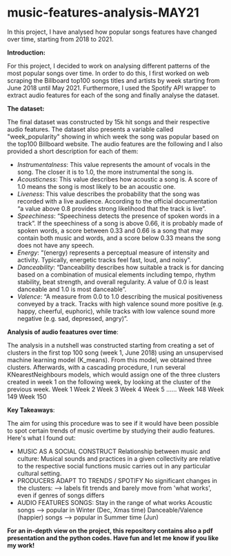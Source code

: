# music-features-analysis-MAY21
In this project, I have analysed how popular songs features have changed over time, starting from 2018 to 2021.

**Introduction:**

For this project, I decided to work on analysing different patterns of the most popular songs over time. In order to do this, I first worked on web scraping the Billboard top100 songs titles and artists by week starting from June 2018 until May 2021. Furthermore, I used the Spotify API wrapper to extract audio features for each of the song and finally analyse the dataset. 

**The dataset:**

The final dataset was constructed by 15k hit songs and their respective audio features. The dataset also presents a variable called "week_popularity" showing in which week the song was popular based on the top100 Billboard website. The audio features are the following and I also provided a short description for each of them: 
- _Instrumentalness_: This value represents the amount of vocals in the song. The closer it is to 1.0, the more instrumental the song is.
- _Acousticness_: This value describes how acoustic a song is. A score of 1.0 means the song is most likely to be an acoustic one.
- _Liveness_: This value describes the probability that the song was recorded with a live audience. According to the official documentation “a value above 0.8 provides strong likelihood that the track is live”.
- _Speechiness_: “Speechiness detects the presence of spoken words in a track”. If the speechiness of a song is above 0.66, it is probably made of spoken words, a score between 0.33 and 0.66 is a song that may contain both music and words, and a score below 0.33 means the song does not have any speech.
- _Energy_: “(energy) represents a perceptual measure of intensity and activity. Typically, energetic tracks feel fast, loud, and noisy”.
- _Danceability_: “Danceability describes how suitable a track is for dancing based on a combination of musical elements including tempo, rhythm stability, beat strength, and overall regularity. A value of 0.0 is least danceable and 1.0 is most danceable”.
- _Valence_: “A measure from 0.0 to 1.0 describing the musical positiveness conveyed by a track. Tracks with high valence sound more positive (e.g. happy, cheerful, euphoric), while tracks with low valence sound more negative (e.g. sad, depressed, angry)”.

**Analysis of audio feaatures over time**:

The analysis in a nutshell was constructed starting from creating a set of clusters in the first top 100 song (week 1, June 2018) using an unsupervised machine learning model (K_means). From this model, we obtained three clusters. Afterwards, with a cascading procedure, I run several KNearestNeighbours models, which would assign one of the three clusters created in week 1 on the following week, by looking at the cluster of the previous week. 
Week 1
  Week 2
    Week 3
      Week 4
        Week 5
          ......
            Week 148
              Week 149
                Week 150

**Key Takeaways**:

The aim for using this procedure was to see if it would have been possible to spot certain trends of music overtime by studying their audio features. Here's what I found out: 
- MUSIC AS A SOCIAL CONSTRUCT
  Relationship between music and culture:
  Musical sounds and practices in a given collectivity are relative to the respective social
  functions music carries out in any particular cultural setting.
- PRODUCERS ADAPT TO TRENDS / SPOTIFY
  No significant changes in the clusters:
  --> labels fit trends and barely move from 'what works', even if genres of songs differs
- AUDIO FEATURES SONGS:
  Stay in the range of what works
  Acoustic songs --> popular in Winter (Dec, Xmas time)
  Danceable/Valence (happier) songs --> popular in Summer time (Jun)
           

**For an in-depth view on the project, this repository contains also a pdf presentation and the python codes. Have fun and let me know if you like my work!**
